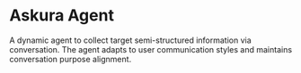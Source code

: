 # Askura Agent

A dynamic agent to collect target semi-structured information via conversation. The agent adapts to user communication styles and maintains conversation purpose alignment.